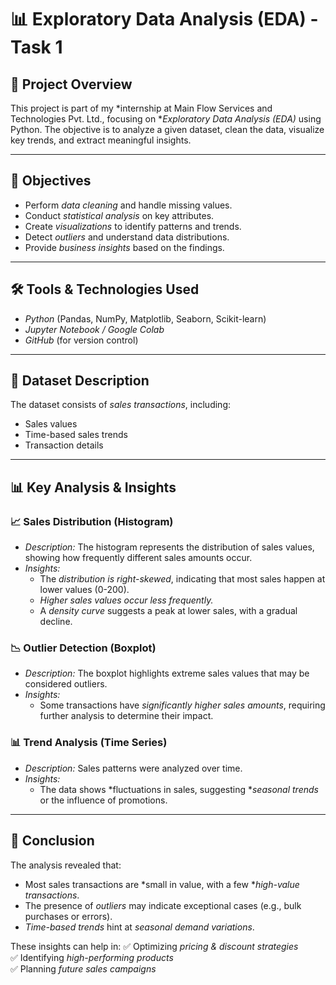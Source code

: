 # 📊 Exploratory Data Analysis (EDA) - Task 1

## 🚀 Project Overview
This project is part of my *internship at Main Flow Services and Technologies Pvt. Ltd., focusing on **Exploratory Data Analysis (EDA)* using Python. The objective is to analyze a given dataset, clean the data, visualize key trends, and extract meaningful insights.

---

## 📌 Objectives
- Perform *data cleaning* and handle missing values.
- Conduct *statistical analysis* on key attributes.
- Create *visualizations* to identify patterns and trends.
- Detect *outliers* and understand data distributions.
- Provide *business insights* based on the findings.

---

## 🛠 Tools & Technologies Used
- *Python* (Pandas, NumPy, Matplotlib, Seaborn, Scikit-learn)
- *Jupyter Notebook / Google Colab*
- *GitHub* (for version control)

---

## 📂 Dataset Description
The dataset consists of *sales transactions*, including:
- Sales values
- Time-based sales trends
- Transaction details

---

## 📊 Key Analysis & Insights

### 📈 Sales Distribution (Histogram)
- *Description:* The histogram represents the distribution of sales values, showing how frequently different sales amounts occur.
- *Insights:*
  - The *distribution is right-skewed*, indicating that most sales happen at lower values (0-200).
  - *Higher sales values occur less frequently.*
  - A *density curve* suggests a peak at lower sales, with a gradual decline.

### 📉 Outlier Detection (Boxplot)
- *Description:* The boxplot highlights extreme sales values that may be considered outliers.
- *Insights:*
  - Some transactions have *significantly higher sales amounts*, requiring further analysis to determine their impact.

### 📊 Trend Analysis (Time Series)
- *Description:* Sales patterns were analyzed over time.
- *Insights:*
  - The data shows *fluctuations in sales, suggesting **seasonal trends* or the influence of promotions.

---

## 📌 Conclusion
The analysis revealed that:
- Most sales transactions are *small in value, with a few **high-value transactions*.
- The presence of *outliers* may indicate exceptional cases (e.g., bulk purchases or errors).
- *Time-based trends* hint at *seasonal demand variations*.

These insights can help in:
✅ Optimizing *pricing & discount strategies*  
✅ Identifying *high-performing products*  
✅ Planning *future sales campaigns*

